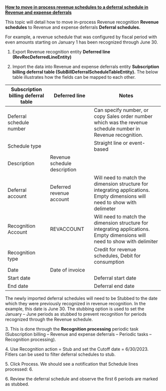 ﻿**<u>How to move in process revenue schedules to a deferral schedule in Revenue and expense deferrals</u>**

This topic will detail how to move in-process Revenue recognition **Revenue schedules** to Revenue and expense deferrals **Deferral schedules.**

For example, a revenue schedule that was configured by fiscal period with even amounts starting on January 1 has been recognized through June 30.

1.  Export Revenue recognition entity **Deferred line (RevRecDeferredLineEntity)**

2.  Import the data into Revenue and expense deferrals entity **Subscription billing deferral table (SubBillDeferralScheduleTableEntity).** The below table illustrates how the fields can be mapped to each other.

| Subscription billing deferral table | Deferred line                | Notes                                                                                                                      |
|-------------------------------------|------------------------------|----------------------------------------------------------------------------------------------------------------------------|
| Deferral schedule number            |                              | Can specify number, or copy Sales order number which was the revenue schedule number in Revenue recognition.               |
| Schedule type                       |                              | Straight line or event-based                                                                                               |
| Description                         | Revenue schedule description |                                                                                                                            |
| Deferral account                    | Deferred revenue account     | Will need to match the dimension structure for integrating applications. Empty dimensions will need to show with delimeter |
| Recognition Account                 | REVACCOUNT                   | Will need to match the dimension structure for integrating applications. Empty dimensions will need to show with delimiter |
| Recognition type                    |                              | Credit for revenue schedules, Debit for consumption                                                                        |
| Date                                | Date of invoice              |                                                                                                                            |
| Start date                          |                              | Deferral start date                                                                                                        |
| End date                            |                              | Deferral end date                                                                                                          |

The newly imported deferral schedules will need to be Stubbed to the date which they were previously recognized in revenue recognition. In the example, this date is June 30. The stubbing option is used to set the January – June periods as stubbed to prevent recognition for periods recognized through the Revenue schedule.

3\. This is done through the **Recognition processing** periodic task (Subscription billing – Revenue and expense deferrals – Periodic tasks – Recognition processing).

4\. Use Recognition action = Stub and set the Cutoff date = 6/30/2023. Fitlers can be used to filter deferral schedules to stub.

5\. Click Process. We should see a notification that Schedule lines processed: 6.

6\. Review the deferral schedule and observe the first 6 periods are marked as stubbed.
